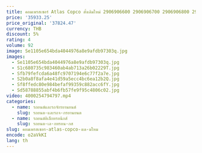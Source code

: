 ```yaml
---
title: คอมเพรสเซอร์ Atlas Copco ดั้งเดิมใหม่ 2906906600 2906906700 2906906800 2906906900 2906907000 2906907100 2906907200 290690
price: '35933.25'
price_original: '37824.47'
currency: THB
discount: 5%
rating: 4
volume: 92
image: Se1105e654bda4044976a8e9afdb97303q.jpg
images:
  - Se1105e654bda4044976a8e9afdb97303q.jpg
  - S1c680735c983460ab4ab713a26b02229T.jpg
  - Sfb79fefcda6a48fc9707194e6c77f2a7e.jpg
  - S2b0a8f8afa4e41d59a5ecc4bc6ea12b2Q.jpg
  - Sf8ffedc80e984befaf99359c882acc6fY.jpg
  - Sd58788855abf4b6fb57fe9f95c4806c02.jpg
video: 4000254794797.mp4
categories:
  - name: รถยนต์และรถจักรยานยนต์
    slug: รถยนต-และรถจ-กรยานยนต
  - name: รถยนต์อิเล็กทรอนิกส์
    slug: รถยนต-เล-กทรอน-กส
slug: คอมเพรสเซอร-atlas-copco-งเด-มใหม
encode: o2aVkKI
lang: th
---
```

  